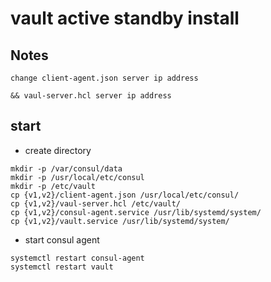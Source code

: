 # vault active standby install

## Notes

```code
change client-agent.json server ip address

&& vaul-server.hcl server ip address

```

## start

* create directory

```code
mkdir -p /var/consul/data
mkdir -p /usr/local/etc/consul
mkdir -p /etc/vault
cp {v1,v2}/client-agent.json /usr/local/etc/consul/
cp {v1,v2}/vaul-server.hcl /etc/vault/
cp {v1,v2}/consul-agent.service /usr/lib/systemd/system/
cp {v1,v2}/vault.service /usr/lib/systemd/system/

```

* start consul agent

```code
systemctl restart consul-agent
systemctl restart vault
```